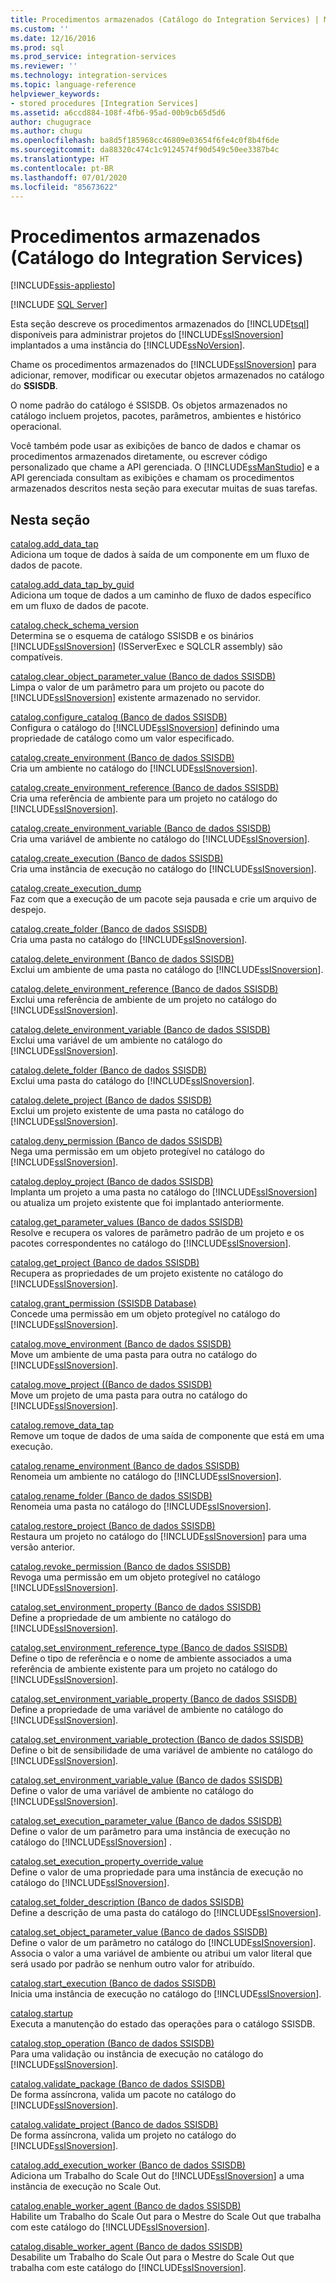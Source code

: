 ```yaml
---
title: Procedimentos armazenados (Catálogo do Integration Services) | Microsoft Docs
ms.custom: ''
ms.date: 12/16/2016
ms.prod: sql
ms.prod_service: integration-services
ms.reviewer: ''
ms.technology: integration-services
ms.topic: language-reference
helpviewer_keywords:
- stored procedures [Integration Services]
ms.assetid: a6ccd884-108f-4fb6-95ad-00b9cb65d5d6
author: chugugrace
ms.author: chugu
ms.openlocfilehash: ba8d5f185968cc46809e03654f6fe4c0f8b4f6de
ms.sourcegitcommit: da88320c474c1c9124574f90d549c50ee3387b4c
ms.translationtype: HT
ms.contentlocale: pt-BR
ms.lasthandoff: 07/01/2020
ms.locfileid: "85673622"
---
```

# <a name="stored-procedures-integration-services-catalog"></a>Procedimentos armazenados (Catálogo do Integration Services)

[!INCLUDE[ssis-appliesto](../../includes/ssis-appliesto-ssvrpluslinux-asdb-asdw-xxx.md)]


[!INCLUDE [SQL Server](../../includes/applies-to-version/sqlserver.md)]

  Esta seção descreve os procedimentos armazenados do [!INCLUDE[tsql](../../includes/tsql-md.md)] disponíveis para administrar projetos do [!INCLUDE[ssISnoversion](../../includes/ssisnoversion-md.md)] implantados a uma instância do [!INCLUDE[ssNoVersion](../../includes/ssnoversion-md.md)].  
  
 Chame os procedimentos armazenados do [!INCLUDE[ssISnoversion](../../includes/ssisnoversion-md.md)] para adicionar, remover, modificar ou executar objetos armazenados no catálogo do **SSISDB**.  
  
 O nome padrão do catálogo é SSISDB. Os objetos armazenados no catálogo incluem projetos, pacotes, parâmetros, ambientes e histórico operacional.  
  
 Você também pode usar as exibições de banco de dados e chamar os procedimentos armazenados diretamente, ou escrever código personalizado que chame a API gerenciada. O [!INCLUDE[ssManStudio](../../includes/ssmanstudio-md.md)] e a API gerenciada consultam as exibições e chamam os procedimentos armazenados descritos nesta seção para executar muitas de suas tarefas.  
  
## <a name="in-this-section"></a>Nesta seção  
 [catalog.add_data_tap](../../integration-services/system-stored-procedures/catalog-add-data-tap.md)  
 Adiciona um toque de dados à saída de um componente em um fluxo de dados de pacote.  
  
 [catalog.add_data_tap_by_guid](../../integration-services/system-stored-procedures/catalog-add-data-tap-by-guid.md)  
 Adiciona um toque de dados a um caminho de fluxo de dados específico em um fluxo de dados de pacote.  
  
 [catalog.check_schema_version](../../integration-services/system-stored-procedures/catalog-check-schema-version.md)  
 Determina se o esquema de catálogo SSISDB e os binários [!INCLUDE[ssISnoversion](../../includes/ssisnoversion-md.md)] (ISServerExec e SQLCLR assembly) são compatíveis.  
  
 [catalog.clear_object_parameter_value &#40;Banco de dados SSISDB&#41;](../../integration-services/system-stored-procedures/catalog-clear-object-parameter-value-ssisdb-database.md)  
 Limpa o valor de um parâmetro para um projeto ou pacote do [!INCLUDE[ssISnoversion](../../includes/ssisnoversion-md.md)] existente armazenado no servidor.  
  
 [catalog.configure_catalog &#40;Banco de dados SSISDB&#41;](../../integration-services/system-stored-procedures/catalog-configure-catalog-ssisdb-database.md)  
 Configura o catálogo do [!INCLUDE[ssISnoversion](../../includes/ssisnoversion-md.md)] definindo uma propriedade de catálogo como um valor especificado.  
  
 [catalog.create_environment &#40;Banco de dados SSISDB&#41;](../../integration-services/system-stored-procedures/catalog-create-environment-ssisdb-database.md)  
 Cria um ambiente no catálogo do [!INCLUDE[ssISnoversion](../../includes/ssisnoversion-md.md)].  
  
 [catalog.create_environment_reference &#40;Banco de dados SSISDB&#41;](../../integration-services/system-stored-procedures/catalog-create-environment-reference-ssisdb-database.md)  
 Cria uma referência de ambiente para um projeto no catálogo do [!INCLUDE[ssISnoversion](../../includes/ssisnoversion-md.md)].  
  
 [catalog.create_environment_variable &#40;Banco de dados SSISDB&#41;](../../integration-services/system-stored-procedures/catalog-create-environment-variable-ssisdb-database.md)  
 Cria uma variável de ambiente no catálogo do [!INCLUDE[ssISnoversion](../../includes/ssisnoversion-md.md)].  
  
 [catalog.create_execution &#40;Banco de dados SSISDB&#41;](../../integration-services/system-stored-procedures/catalog-create-execution-ssisdb-database.md)  
 Cria uma instância de execução no catálogo do [!INCLUDE[ssISnoversion](../../includes/ssisnoversion-md.md)].  
  
 [catalog.create_execution_dump](../../integration-services/system-stored-procedures/catalog-create-execution-dump.md)  
 Faz com que a execução de um pacote seja pausada e crie um arquivo de despejo.  
  
 [catalog.create_folder &#40;Banco de dados SSISDB&#41;](../../integration-services/system-stored-procedures/catalog-create-folder-ssisdb-database.md)  
 Cria uma pasta no catálogo do [!INCLUDE[ssISnoversion](../../includes/ssisnoversion-md.md)].  
  
 [catalog.delete_environment &#40;Banco de dados SSISDB&#41;](../../integration-services/system-stored-procedures/catalog-delete-environment-ssisdb-database.md)  
 Exclui um ambiente de uma pasta no catálogo do [!INCLUDE[ssISnoversion](../../includes/ssisnoversion-md.md)].  
  
 [catalog.delete_environment_reference &#40;Banco de dados SSISDB&#41;](../../integration-services/system-stored-procedures/catalog-delete-environment-reference-ssisdb-database.md)  
 Exclui uma referência de ambiente de um projeto no catálogo do [!INCLUDE[ssISnoversion](../../includes/ssisnoversion-md.md)].  
  
 [catalog.delete_environment_variable &#40;Banco de dados SSISDB&#41;](../../integration-services/system-stored-procedures/catalog-delete-environment-variable-ssisdb-database.md)  
 Exclui uma variável de um ambiente no catálogo do [!INCLUDE[ssISnoversion](../../includes/ssisnoversion-md.md)].  
  
 [catalog.delete_folder &#40;Banco de dados SSISDB&#41;](../../integration-services/system-stored-procedures/catalog-delete-folder-ssisdb-database.md)  
 Exclui uma pasta do catálogo do [!INCLUDE[ssISnoversion](../../includes/ssisnoversion-md.md)].  
  
 [catalog.delete_project &#40;Banco de dados SSISDB&#41;](../../integration-services/system-stored-procedures/catalog-delete-project-ssisdb-database.md)  
 Exclui um projeto existente de uma pasta no catálogo do [!INCLUDE[ssISnoversion](../../includes/ssisnoversion-md.md)].  
  
 [catalog.deny_permission &#40;Banco de dados SSISDB&#41;](../../integration-services/system-stored-procedures/catalog-deny-permission-ssisdb-database.md)  
 Nega uma permissão em um objeto protegível no catálogo do [!INCLUDE[ssISnoversion](../../includes/ssisnoversion-md.md)].  
  
 [catalog.deploy_project &#40;Banco de dados SSISDB&#41;](../../integration-services/system-stored-procedures/catalog-deploy-project-ssisdb-database.md)  
 Implanta um projeto a uma pasta no catálogo do [!INCLUDE[ssISnoversion](../../includes/ssisnoversion-md.md)] ou atualiza um projeto existente que foi implantado anteriormente.  
  
 [catalog.get_parameter_values &#40;Banco de dados SSISDB&#41;](../../integration-services/system-stored-procedures/catalog-get-parameter-values-ssisdb-database.md)  
 Resolve e recupera os valores de parâmetro padrão de um projeto e os pacotes correspondentes no catálogo do [!INCLUDE[ssISnoversion](../../includes/ssisnoversion-md.md)].  
  
 [catalog.get_project &#40;Banco de dados SSISDB&#41;](../../integration-services/system-stored-procedures/catalog-get-project-ssisdb-database.md)  
 Recupera as propriedades de um projeto existente no catálogo do [!INCLUDE[ssISnoversion](../../includes/ssisnoversion-md.md)].  
  
 [catalog.grant_permission &#40;SSISDB Database&#41;](../../integration-services/system-stored-procedures/catalog-grant-permission-ssisdb-database.md)  
 Concede uma permissão em um objeto protegível no catálogo do [!INCLUDE[ssISnoversion](../../includes/ssisnoversion-md.md)].  
  
 [catalog.move_environment &#40;Banco de dados SSISDB&#41;](../../integration-services/system-stored-procedures/catalog-move-environment-ssisdb-database.md)  
 Move um ambiente de uma pasta para outra no catálogo do [!INCLUDE[ssISnoversion](../../includes/ssisnoversion-md.md)].  
  
 [catalog.move_project &#40;&#40;Banco de dados SSISDB&#41;](../../integration-services/system-stored-procedures/catalog-move-project-ssisdb-database.md)  
 Move um projeto de uma pasta para outra no catálogo do [!INCLUDE[ssISnoversion](../../includes/ssisnoversion-md.md)].  
  
 [catalog.remove_data_tap](../../integration-services/system-stored-procedures/catalog-remove-data-tap.md)  
 Remove um toque de dados de uma saída de componente que está em uma execução.  
  
 [catalog.rename_environment &#40;Banco de dados SSISDB&#41;](../../integration-services/system-stored-procedures/catalog-rename-environment-ssisdb-database.md)  
 Renomeia um ambiente no catálogo do [!INCLUDE[ssISnoversion](../../includes/ssisnoversion-md.md)].  
  
 [catalog.rename_folder &#40;Banco de dados SSISDB&#41;](../../integration-services/system-stored-procedures/catalog-rename-folder-ssisdb-database.md)  
 Renomeia uma pasta no catálogo do [!INCLUDE[ssISnoversion](../../includes/ssisnoversion-md.md)].  
  
 [catalog.restore_project &#40;Banco de dados SSISDB&#41;](../../integration-services/system-stored-procedures/catalog-restore-project-ssisdb-database.md)  
 Restaura um projeto no catálogo do [!INCLUDE[ssISnoversion](../../includes/ssisnoversion-md.md)] para uma versão anterior.  
  
 [catalog.revoke_permission &#40;Banco de dados SSISDB&#41;](../../integration-services/system-stored-procedures/catalog-revoke-permission-ssisdb-database.md)  
 Revoga uma permissão em um objeto protegível no catálogo [!INCLUDE[ssISnoversion](../../includes/ssisnoversion-md.md)].  
  
 [catalog.set_environment_property &#40;Banco de dados SSISDB&#41;](../../integration-services/system-stored-procedures/catalog-set-environment-property-ssisdb-database.md)  
 Define a propriedade de um ambiente no catálogo do [!INCLUDE[ssISnoversion](../../includes/ssisnoversion-md.md)].  
  
 [catalog.set_environment_reference_type &#40;Banco de dados SSISDB&#41;](../../integration-services/system-stored-procedures/catalog-set-environment-reference-type-ssisdb-database.md)  
 Define o tipo de referência e o nome de ambiente associados a uma referência de ambiente existente para um projeto no catálogo do [!INCLUDE[ssISnoversion](../../includes/ssisnoversion-md.md)].  
  
 [catalog.set_environment_variable_property &#40;Banco de dados SSISDB&#41;](../../integration-services/system-stored-procedures/catalog-set-environment-variable-property-ssisdb-database.md)  
 Define a propriedade de uma variável de ambiente no catálogo do [!INCLUDE[ssISnoversion](../../includes/ssisnoversion-md.md)].  
  
 [catalog.set_environment_variable_protection &#40;Banco de dados SSISDB&#41;](../../integration-services/system-stored-procedures/catalog-set-environment-variable-protection-ssisdb-database.md)  
 Define o bit de sensibilidade de uma variável de ambiente no catálogo do [!INCLUDE[ssISnoversion](../../includes/ssisnoversion-md.md)].  
  
 [catalog.set_environment_variable_value &#40;Banco de dados SSISDB&#41;](../../integration-services/system-stored-procedures/catalog-set-environment-variable-value-ssisdb-database.md)  
 Define o valor de uma variável de ambiente no catálogo do [!INCLUDE[ssISnoversion](../../includes/ssisnoversion-md.md)].  
  
 [catalog.set_execution_parameter_value &#40;Banco de dados SSISDB&#41;](../../integration-services/system-stored-procedures/catalog-set-execution-parameter-value-ssisdb-database.md)  
 Define o valor de um parâmetro para uma instância de execução no catálogo do [!INCLUDE[ssISnoversion](../../includes/ssisnoversion-md.md)] .  
  
 [catalog.set_execution_property_override_value](../../integration-services/system-stored-procedures/catalog-set-execution-property-override-value.md)  
 Define o valor de uma propriedade para uma instância de execução no catálogo do [!INCLUDE[ssISnoversion](../../includes/ssisnoversion-md.md)].  
  
 [catalog.set_folder_description &#40;Banco de dados SSISDB&#41;](../../integration-services/system-stored-procedures/catalog-set-folder-description-ssisdb-database.md)  
 Define a descrição de uma pasta do catálogo do [!INCLUDE[ssISnoversion](../../includes/ssisnoversion-md.md)].  
  
 [catalog.set_object_parameter_value &#40;Banco de dados SSISDB&#41;](../../integration-services/system-stored-procedures/catalog-set-object-parameter-value-ssisdb-database.md)  
 Define o valor de um parâmetro no catálogo do [!INCLUDE[ssISnoversion](../../includes/ssisnoversion-md.md)]. Associa o valor a uma variável de ambiente ou atribui um valor literal que será usado por padrão se nenhum outro valor for atribuído.  
  
 [catalog.start_execution &#40;Banco de dados SSISDB&#41;](../../integration-services/system-stored-procedures/catalog-start-execution-ssisdb-database.md)  
 Inicia uma instância de execução no catálogo do [!INCLUDE[ssISnoversion](../../includes/ssisnoversion-md.md)].  
  
 [catalog.startup](../../integration-services/system-stored-procedures/catalog-startup.md)  
 Executa a manutenção do estado das operações para o catálogo SSISDB.  
  
 [catalog.stop_operation &#40;Banco de dados SSISDB&#41;](../../integration-services/system-stored-procedures/catalog-stop-operation-ssisdb-database.md)  
 Para uma validação ou instância de execução no catálogo do [!INCLUDE[ssISnoversion](../../includes/ssisnoversion-md.md)].  
  
 [catalog.validate_package &#40;Banco de dados SSISDB&#41;](../../integration-services/system-stored-procedures/catalog-validate-package-ssisdb-database.md)  
 De forma assíncrona, valida um pacote no catálogo do [!INCLUDE[ssISnoversion](../../includes/ssisnoversion-md.md)].  
  
 [catalog.validate_project &#40;Banco de dados SSISDB&#41;](../../integration-services/system-stored-procedures/catalog-validate-project-ssisdb-database.md)  
 De forma assíncrona, valida um projeto no catálogo do [!INCLUDE[ssISnoversion](../../includes/ssisnoversion-md.md)].  
  
[catalog.add_execution_worker &#40;Banco de dados SSISDB&#41;](../../integration-services/system-stored-procedures/catalog-add-execution-worker-ssisdb-database.md)   
Adiciona um Trabalho do Scale Out do [!INCLUDE[ssISnoversion](../../includes/ssisnoversion-md.md)] a uma instância de execução no Scale Out.

[catalog.enable_worker_agent &#40;Banco de dados SSISDB&#41;](../../integration-services/system-stored-procedures/catalog-enable-worker-agent-ssisdb-database.md)   
Habilite um Trabalho do Scale Out para o Mestre do Scale Out que trabalha com este catálogo do [!INCLUDE[ssISnoversion](../../includes/ssisnoversion-md.md)].

[catalog.disable_worker_agent &#40;Banco de dados SSISDB&#41;](../../integration-services/system-stored-procedures/catalog-disable-worker-agent-ssisdb-database.md)   
Desabilite um Trabalho do Scale Out para o Mestre do Scale Out que trabalha com este catálogo do [!INCLUDE[ssISnoversion](../../includes/ssisnoversion-md.md)].


